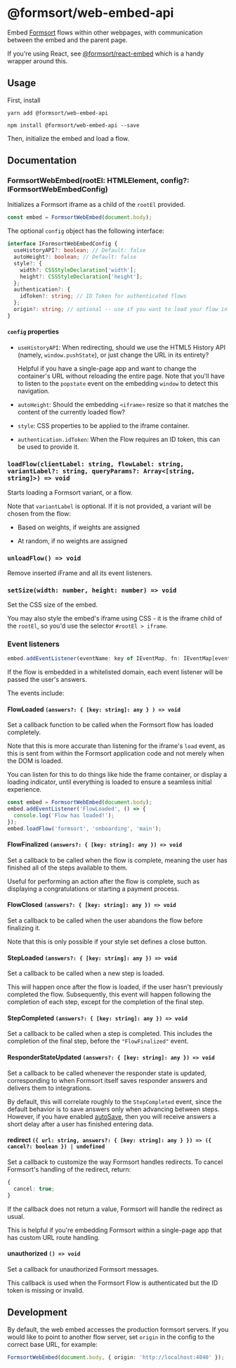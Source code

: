 # @formsort/web-embed-api

Embed [Formsort](https://formsort.com) flows within other webpages, with communication between the embed and the parent page.

If you're using React, see [@formsort/react-embed](../react-embed) which is a handy wrapper around this.

## Usage

First, install

```shell
yarn add @formsort/web-embed-api
```

```shell
npm install @formsort/web-embed-api --save
```

Then, initialize the embed and load a flow.

## Documentation

### FormsortWebEmbed(rootEl: HTMLElement, config?: IFormsortWebEmbedConfig)

Initializes a Formsort iframe as a child of the `rootEl` provided.

```ts
const embed = FormsortWebEmbed(document.body);
```

The optional `config` object has the following interface:

```ts
interface IFormsortWebEmbedConfig {
  useHistoryAPI?: boolean; // Default: false
  autoHeight?: boolean; // Default: false
  style?: {
    width?: CSSStyleDeclaration['width'];
    height?: CSSStyleDeclaration['height'];
  };
  authentication?: {
    idToken?: string; // ID Token for authenticated flows
  };
  origin?: string; // optional -- use if you want to load your flow in a custom damain
}
```

#### `config` properties

- `useHistoryAPI`: When redirecting, should we use the HTML5 History API (namely, `window.pushState`), or just change the URL in its entirety?

  Helpful if you have a single-page app and want to change the container's URL without reloading the entire page. Note that you'll have to listen to the `popstate` event on the embedding `window` to detect this navigation.

- `autoHeight`: Should the embedding `<iframe>` resize so that it matches the content of the currently loaded flow?

- `style`: CSS properties to be applied to the iframe container.

- `authentication.idToken`: When the Flow requires an ID token, this can be used to provide it.

### `loadFlow(clientLabel: string, flowLabel: string, variantLabel?: string, queryParams?: Array<[string, string]>) => void`

Starts loading a Formsort variant, or a flow.

Note that `variantLabel` is optional. If it is not provided, a variant will be chosen from the flow:

- Based on weights, if weights are assigned

- At random, if no weights are assigned

### `unloadFlow() => void`

Remove inserted iFrame and all its event listeners.

### `setSize(width: number, height: number) => void`

Set the CSS size of the embed.

You may also style the embed's iframe using CSS - it is the iframe child of the `rootEl`, so you'd use the selector `#rootEl > iframe`.

### Event listeners

```ts
embed.addEventListener(eventName: key of IEventMap, fn: IEventMap[eventName]) => void
```

If the flow is embedded in a whitelisted domain, each event listener will be passed the user's answers.

The events include:

#### FlowLoaded `(answers?: { [key: string]: any } ) => void`

Set a callback function to be called when the Formsort flow has loaded completely.

Note that this is more accurate than listening for the iframe's `load` event, as this is sent from within the Formsort application code and not merely when the DOM is loaded.

You can listen for this to do things like hide the frame container, or display a loading indicator, until everything is loaded to ensure a seamless initial experience.

```ts
const embed = FormsortWebEmbed(document.body);
embed.addEventListener('FlowLoaded', () => {
  console.log('Flow has loaded!');
});
embed.loadFlow('formsort', 'onboarding', 'main');
```

#### FlowFinalized `(answers?: { [key: string]: any }) => void`

Set a callback to be called when the flow is complete, meaning the user has finished all of the steps available to them.

Useful for performing an action after the flow is complete, such as displaying a congratulations or starting a payment process.

#### FlowClosed `(answers?: { [key: string]: any }) => void`

Set a callback to be called when the user abandons the flow before finalizing it.

Note that this is only possible if your style set defines a close button.

#### StepLoaded `(answers?: { [key: string]: any }) => void`

Set a callback to be called when a new step is loaded.

This will happen once after the flow is loaded, if the user hasn't previously completed the flow. Subsequently, this event will happen following the completion of each step, except for the completion of the final step.

#### StepCompleted `(answers?: { [key: string]: any }) => void`

Set a callback to be called when a step is completed. This includes the completion of the final step, before the `"FlowFinalized"` event.

#### ResponderStateUpdated `(answers?: { [key: string]: any }) => void`

Set a callback to be called whenever the responder state is updated, corresponding to when Formsort itself saves responder answers and delivers them to integrations.

By default, this will correlate roughly to the `StepCompleted` event, since the default behavior is to save answers only when advancing between steps. However, if you have enabled [autoSave](https://docs.formsort.com/building-flows/variant-settings/additional-flow-settings#enable-autosave), then you will receive answers a short delay after a user has finished entering data.

#### redirect `({ url: string, answers?: { [key: string]: any } }) => ({ cancel?: boolean }) | undefined`

Set a callback to customize the way Formsort handles redirects. To cancel Formsort's handling of the redirect, return:

```typescript
{
  cancel: true;
}
```

If the callback does not return a value, Formsort will handle the redirect as usual.

This is helpful if you're embedding Formsort within a single-page app that has custom URL route handling.

#### unauthorized `() => void`

Set a callback for unauthorized Formsort messages.

This callback is used when the Formsort Flow is authenticated but the ID token is missing or invalid.

## Development

By default, the web embed accesses the production formsort servers. If you would like to point to another flow server, set `origin` in the config to the correct base URL, for example:

```ts
FormsortWebEmbed(document.body, { origin: 'http://localhost:4040' });
```
